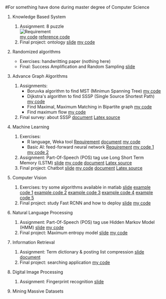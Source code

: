 #For something have done during master degree of Computer Science

1. Knowledge Based System
    1. Assignment: 8 puzzle  
        ![Requirement](../img/8puzzle.png)  
        [my code](https://drive.google.com/open?id=0B_p-lckY-aySZktLVkxQblpNVzA)
        [reference code](https://drive.google.com/open?id=0B_p-lckY-aySaFF0SzhELU1DWUE)
    1. Final project: ontology
        [slide](https://drive.google.com/open?id=0B_p-lckY-aySSzZfajFfNlIxdHM)
        [my code](https://drive.google.com/open?id=0B_p-lckY-aySbEZ6Ry02c0JTbnc)

1. Randomized algorithms
    * Exercises: handwritting paper (nothing here)
    * Final: Success Amplification and Random Sampling
        [slide](https://drive.google.com/open?id=0B_p-lckY-aySZVFySU1wWGZiZkE)

1. Advance Graph Algorithms
    1. Assignments:
        * Boruvka algorithm to find MST (Minimun Spanning Tree)
            [my code](https://drive.google.com/open?id=0B_p-lckY-aySRHhmOFc2MDRGdTQ)
        * Dijkstra's algorithm to find SSSP (Single Source Shortest Path)
            [my code](https://drive.google.com/open?id=0B_p-lckY-aySeGdrYkIydnF0V2M)
        * Find Maximal, Maximum Matching in Bipartite graph
            [my code](https://drive.google.com/open?id=0B_p-lckY-aySM1ptbnNhOEFPTHM)
        * Find maximum flow
            [my code](https://drive.google.com/open?id=0B_p-lckY-aySa0RLQWc4ZmZiMk0)
    1. Final survey: about SSSP
        [document](https://drive.google.com/open?id=0B_p-lckY-aySaXpjLTdwQTNNWWM)
        [Latex source](https://drive.google.com/open?id=0B_p-lckY-aySUHpkQmtfejUzbEU)

1. Machine Learning
    1. Exercises:
        * R language, Weka tool
            [Requirement](https://drive.google.com/open?id=0B_p-lckY-aySdTByWVJZM09LTVE)
            [document](https://drive.google.com/open?id=0B_p-lckY-aySR2V0VE5OQ2ozNHc)
            [my code](https://drive.google.com/open?id=0B_p-lckY-aySQk9wSGlfeHZfYzA)
        * Basic AI: feed-forward neural network
            [Requirement](https://drive.google.com/open?id=0B_p-lckY-aySRlhPOS1LSlB1UUE)
            [my code 1](https://drive.google.com/open?id=0B_p-lckY-aySUUpRT1VrLXhyX1E)
            [my code 2](https://drive.google.com/open?id=0B_p-lckY-aySc19pbWlyeTlIRlk)
    1. Assignment: Part-Of-Speech (POS) tag use Long Short Term Memory (LSTM)
        [slide](https://drive.google.com/open?id=0B_p-lckY-aySd1NmenVtUTVTZUU)
        [my code](https://drive.google.com/open?id=0B_p-lckY-aySaC1zOHR4Z0RudW8)
        [document](https://drive.google.com/open?id=0B_p-lckY-aySXzAwZnBXMk9WMzQ)
        [Latex source](https://drive.google.com/open?id=0B_p-lckY-aySV0Z3c1gwYklwaDg)
    1. Final project: Chatbot
        [slide](https://drive.google.com/open?id=0B_p-lckY-aySTVVCU2dHMmtqcFk)
        [my code](https://drive.google.com/open?id=0B_p-lckY-aySM0NaZW1NUmNrRjg)
        [document](https://drive.google.com/open?id=0B_p-lckY-ayScE8xdm02NEpTalU)
        [Latex source](https://drive.google.com/open?id=0B_p-lckY-aySNURuMkNuWW5Gc1E)

1. Computer Vision
    1. Exercises: try some algorithms available in matlab
        [slide](https://drive.google.com/open?id=0B_p-lckY-aySTWNHSFN2cjFJWWM)
        [example code 1](https://drive.google.com/open?id=0B_p-lckY-aySNVJqdndXd3I5WVk)
        [example code 2](https://drive.google.com/open?id=0B_p-lckY-aySSGpEdkZBNDY2NnM)
        [example code 3](https://drive.google.com/open?id=0B_p-lckY-aySajEybkhvN2xweGs)
        [example code 4](https://drive.google.com/open?id=0B_p-lckY-aySZE5nbE5uYWZKNXM)
        [example code 5](https://drive.google.com/open?id=0B_p-lckY-aySTTV2OF8wa1VoVDA)
    1. Final project: study Fast RCNN and how to deploy
        [slide](https://drive.google.com/open?id=0B_p-lckY-aySSm4wM2Q3UXlWOVE)
        [my code](https://drive.google.com/open?id=1zjrtpixZwaeK5oDMo_WyjOQ9rQXLkVt2)

1. Natural Language Processing
    1. Assignment: Part-Of-Speech (POS) tag use Hidden Markov Model (HMM)
        [slide](https://drive.google.com/open?id=0B_p-lckY-aySb01sUlRiWUJWZUU)
        [my code](https://drive.google.com/open?id=0B_p-lckY-ayScnVzdnhmV1dKUDA)
    1. Final project: Maximum entropy model
        [slide](https://drive.google.com/open?id=1DBN6ZY9jxfj3H3_m7dokK0_EOBfMu8q2)
        [my code](https://drive.google.com/open?id=1rEFqW9zk-6fujSaEsNb03_2DZmHTg74-)

1. Information Retrieval
    1. Assignment: Term dictionary & posting list compression
        [slide](https://drive.google.com/open?id=1cAiDYSOeMKFkO7BZldcyoBWMh6JI78HX)
        [document](https://drive.google.com/open?id=167D1DA7uf9A3dGs3MY5VX8cev-cGffrF)
    1. Final project: searching application
        [my code](https://github.com/tthuanst/tdt_ir)

1. Digital Image Processing
    1. Assignment: Fingerprint recognition
        [slide](https://drive.google.com/open?id=1TuvWdM-sEQS4NaC77dGX7HT0MNeAaKS8)

1. Mining Massive Datasets

